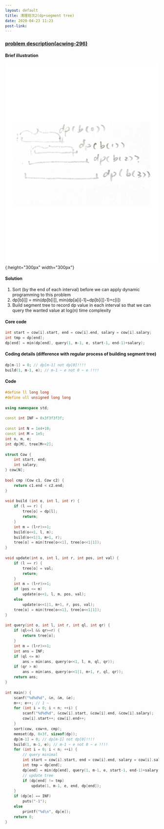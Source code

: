 ```yaml
---
layout: default
title: 清理班次2(dp+segment tree)
date: 2020-04-23 11:23
post-link:
---
```


### [problem description(acwing-296)][problem]

#### Brief illustration

![](/images/dp_sgt.png#center){:height="300px" width="300px"}

#### Solution

1. Sort (by the end of each interval) before we can apply dynamic programming to this problem
2. dp[b[i]] = min(dp[b[i]], min(dp[a[i]-1]~dp[b[i]]-1)+c[i])
3. Build segment tree to record dp value in each interval so that we can query the wanted value at log(n) time complexity

#### Core code

```c++
int start = cow[i].start, end = cow[i].end, salary = cow[i].salary;
int tmp = dp[end];
dp[end] = min(dp[end], query(1, m-1, e, start-1, end-1)+salary);
```

#### Coding details (difference with regular process of building segment tree)

```c++
dp[m-1] = 0; // dp[m-1] not dp[0]!!!!
build(1, m-1, e); // m-1 ~ e not 0 ~ e !!!!
```



#### Code

```c++
#define ll long long
#define ull unsigned long long

using namespace std;

const int INF = 0x3f3f3f3f;

const int N = 1e4+10;
const int M = 1e5;
int n, m, e;
int dp[M], tree[M<<2];

struct Cow {
    int start, end;
    int salary;
} cow[N];

bool cmp (Cow c1, Cow c2) {
    return c1.end < c2.end;
}

void build (int o, int l, int r) {
    if (l == r) {
        tree[o] = dp[l];
        return;
    }
    int m = (l+r)>>1;
    build(o<<1, l, m);
    build(o<<1|1, m+1, r);
    tree[o] = min(tree[o<<1], tree[o<<1|1]);
}

void update(int o, int l, int r, int pos, int val) {
    if (l == r) {
        tree[o] = val;
        return;
    }
    int m = (l+r)>>1;
    if (pos <= m)
        update(o<<1, l, m, pos, val);
    else
        update(o<<1|1, m+1, r, pos, val);
    tree[o] = min(tree[o<<1], tree[o<<1|1]);
}

int query(int o, int l, int r, int ql, int qr) {
    if (ql<=l && qr>=r) {
        return tree[o];
    }
    int m = (l+r)>>1;
    int ans = INF;
    if (ql <= m)
        ans = min(ans, query(o<<1, l, m, ql, qr));
    if (qr > m)
        ans = min(ans, query(o<<1|1, m+1, r, ql, qr));
    return ans;
}

int main() {
    scanf("%d%d%d", &n, &m, &e);
    m++; e++; // 1 ~ 
    for (int i = 0; i < n; ++i) {
        scanf("%d%d%d", &cow[i].start, &cow[i].end, &cow[i].salary);
        cow[i].start++; cow[i].end++;
    }
    sort(cow, cow+n, cmp);
    memset(dp, 0x3f, sizeof(dp));
    dp[m-1] = 0; // dp[m-1] not dp[0]!!!!
    build(1, m-1, e); // m-1 ~ e not 0 ~ e !!!!
    for (int i = 0; i < n; ++i) {
        // query minimal
        int start = cow[i].start, end = cow[i].end, salary = cow[i].salary;
        int tmp = dp[end];
        dp[end] = min(dp[end], query(1, m-1, e, start-1, end-1)+salary);
        // update tree
        if (dp[end] != tmp)
            update(1, m-1, e, end, dp[end]);
    }
    if (dp[e] == INF)
        puts("-1");
    else
        printf("%d\n", dp[e]);
	return 0;
}
```



[problem]: <https://www.acwing.com/problem/content/298/>